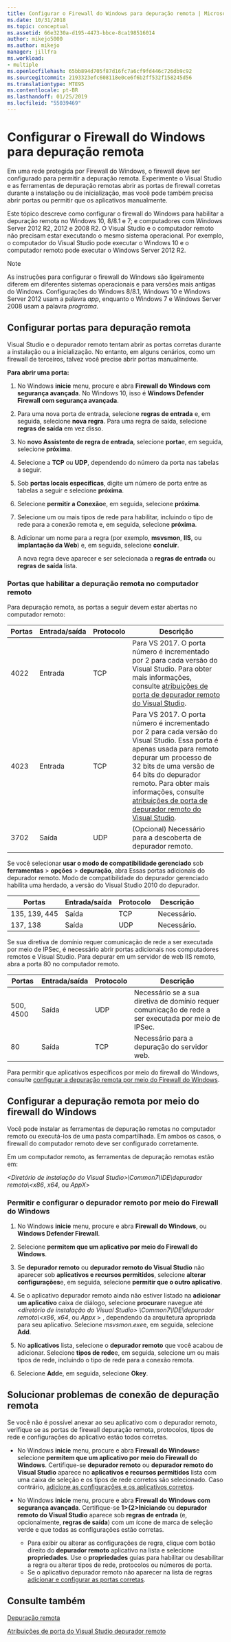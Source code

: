 ```yaml
---
title: Configurar o Firewall do Windows para depuração remota | Microsoft Docs
ms.date: 10/31/2018
ms.topic: conceptual
ms.assetid: 66e3230a-d195-4473-bbce-8ca198516014
author: mikejo5000
ms.author: mikejo
manager: jillfra
ms.workload:
- multiple
ms.openlocfilehash: 65bb894d705f87d16fc7a6cf9fd446c726db9c92
ms.sourcegitcommit: 2193323efc608118e0ce6f6b2ff532f158245d56
ms.translationtype: MTE95
ms.contentlocale: pt-BR
ms.lasthandoff: 01/25/2019
ms.locfileid: "55039469"
---
```

# <a name="configure-windows-firewall-for-remote-debugging"></a>Configurar o Firewall do Windows para depuração remota

Em uma rede protegida por Firewall do Windows, o firewall deve ser configurado para permitir a depuração remota. Experimente o Visual Studio e as ferramentas de depuração remotas abrir as portas de firewall corretas durante a instalação ou de inicialização, mas você pode também precisa abrir portas ou permitir que os aplicativos manualmente. 

Este tópico descreve como configurar o firewall do Windows para habilitar a depuração remota no Windows 10, 8/8.1 e 7; e computadores com Windows Server 2012 R2, 2012 e 2008 R2. O Visual Studio e o computador remoto não precisam estar executando o mesmo sistema operacional. Por exemplo, o computador do Visual Studio pode executar o Windows 10 e o computador remoto pode executar o Windows Server 2012 R2.      
  
>[!NOTE]
>As instruções para configurar o firewall do Windows são ligeiramente diferem em diferentes sistemas operacionais e para versões mais antigas do Windows. Configurações do Windows 8/8.1, Windows 10 e Windows Server 2012 usam a palavra *app*, enquanto o Windows 7 e Windows Server 2008 usam a palavra *programa*.  

## <a name="configure-ports-for-remote-debugging"></a>Configurar portas para depuração remota  

Visual Studio e o depurador remoto tentam abrir as portas corretas durante a instalação ou a inicialização. No entanto, em alguns cenários, como um firewall de terceiros, talvez você precise abrir portas manualmente. 

**Para abrir uma porta:**
  
1. No Windows **inicie** menu, procure e abra **Firewall do Windows com segurança avançada**. No Windows 10, isso é **Windows Defender Firewall com segurança avançada**.
   
1. Para uma nova porta de entrada, selecione **regras de entrada** e, em seguida, selecione **nova regra**. Para uma regra de saída, selecione **regras de saída** em vez disso.

1. No **novo Assistente de regra de entrada**, selecione **porta**e, em seguida, selecione **próxima**. 
   
1. Selecione a **TCP** ou **UDP**, dependendo do número da porta nas tabelas a seguir.
   
1. Sob **portas locais específicas**, digite um número de porta entre as tabelas a seguir e selecione **próxima**.
   
1. Selecione **permitir a Conexão**e, em seguida, selecione **próxima**.
   
1. Selecione um ou mais tipos de rede para habilitar, incluindo o tipo de rede para a conexão remota e, em seguida, selecione **próxima**.
   
1. Adicionar um nome para a regra (por exemplo, **msvsmon**, **IIS**, ou **implantação da Web**) e, em seguida, selecione **concluir**.

   A nova regra deve aparecer e ser selecionada a **regras de entrada** ou **regras de saída** lista.

### <a name="ports-on-the-remote-computer-that-enable-remote-debugging"></a>Portas que habilitar a depuração remota no computador remoto

Para depuração remota, as portas a seguir devem estar abertas no computador remoto:

|**Portas**|**Entrada/saída**|**Protocolo**|**Descrição**|   
|-|-|-|-|
|4022|Entrada|TCP|Para VS 2017. O porta número é incrementado por 2 para cada versão do Visual Studio. Para obter mais informações, consulte [atribuições de porta de depurador remoto do Visual Studio](../debugger/remote-debugger-port-assignments.md).|  
|4023|Entrada|TCP|Para VS 2017. O porta número é incrementado por 2 para cada versão do Visual Studio. Essa porta é apenas usada para remoto depurar um processo de 32 bits de uma versão de 64 bits do depurador remoto. Para obter mais informações, consulte [atribuições de porta de depurador remoto do Visual Studio](../debugger/remote-debugger-port-assignments.md).| 
|3702|Saída|UDP|(Opcional) Necessário para a descoberta de depurador remoto.|    
  
Se você selecionar **usar o modo de compatibilidade gerenciado** sob **ferramentas** > **opções** > **depuração**, abra Essas portas adicionais do depurador remoto. Modo de compatibilidade do depurador gerenciado habilita uma herdado, a versão do Visual Studio 2010 do depurador. 

|**Portas**|**Entrada/saída**|**Protocolo**|**Descrição**|  
|-|-|-|-|  
|135, 139, 445|Saída|TCP|Necessário.|  
|137, 138|Saída|UDP|Necessário.|  

Se sua diretiva de domínio requer comunicação de rede a ser executada por meio de IPSec, é necessário abrir portas adicionais nos computadores remotos e Visual Studio. Para depurar em um servidor de web IIS remoto, abra a porta 80 no computador remoto.

|**Portas**|**Entrada/saída**|**Protocolo**|**Descrição**|  
|-|-|-|-|  
|500, 4500|Saída|UDP|Necessário se a sua diretiva de domínio requer comunicação de rede a ser executada por meio de IPSec.|  
|80|Saída|TCP|Necessário para a depuração do servidor web.|

Para permitir que aplicativos específicos por meio do firewall do Windows, consulte [configurar a depuração remota por meio do Firewall do Windows](#configure-remote-debugging-through-windows-firewall). 

## <a name="configure-remote-debugging-through-windows-firewall"></a>Configurar a depuração remota por meio do firewall do Windows

Você pode instalar as ferramentas de depuração remotas no computador remoto ou executá-los de uma pasta compartilhada. Em ambos os casos, o firewall do computador remoto deve ser configurado corretamente. 

Em um computador remoto, as ferramentas de depuração remotas estão em:  
  
*\<Diretório de instalação do Visual Studio\>\\Common7\\IDE\\depurador remoto\\\<x86*, *x64*, ou  *AppX*\> 
  
### <a name="allow-and-configure-the-remote-debugger-through-windows-firewall"></a>Permitir e configurar o depurador remoto por meio do Firewall do Windows 
  
1. No Windows **inicie** menu, procure e abra **Firewall do Windows**, ou **Windows Defender Firewall**. 
  
1. Selecione **permitem que um aplicativo por meio do Firewall do Windows**.  
  
1.  Se **depurador remoto** ou **depurador remoto do Visual Studio** não aparecer sob **aplicativos e recursos permitidos**, selecione **alterar configurações**e, em seguida, selecione **permitir que o outro aplicativo**. 

1.  Se o aplicativo depurador remoto ainda não estiver listado na **adicionar um aplicativo** caixa de diálogo, selecione **procurar**e navegue até  *\<diretório de instalação do Visual Studio\> \\Common7\\IDE\\depurador remoto\\\<x86*, *x64*, ou *Appx* \> , dependendo da arquitetura apropriada para seu aplicativo. Selecione *msvsmon.exe*e, em seguida, selecione **Add**.  
    
1.  No **aplicativos** lista, selecione o **depurador remoto** que você acabou de adicionar. Selecione **tipos de rede**e, em seguida, selecione um ou mais tipos de rede, incluindo o tipo de rede para a conexão remota. 
    
1.  Selecione **Add**e, em seguida, selecione **Okey**.

## <a name="troubleshooting"></a>Solucionar problemas de conexão de depuração remota
  
Se você não é possível anexar ao seu aplicativo com o depurador remoto, verifique se as portas de firewall depuração remota, protocolos, tipos de rede e configurações do aplicativo estão todos corretas. 

- No Windows **inicie** menu, procure e abra **Firewall do Windows**e selecione **permitem que um aplicativo por meio do Firewall do Windows**. Certifique-se **depurador remoto** ou **depurador remoto do Visual Studio** aparece no **aplicativos e recursos permitidos** lista com uma caixa de seleção e os tipos de rede corretos são selecionado. Caso contrário, [adicione as configurações e os aplicativos corretos](#configure-remote-debugging-through-windows-firewall).
  
- No Windows **inicie** menu, procure e abra **Firewall do Windows com segurança avançada**. Certifique-se **1&gt;{2&gt;Iniciando** ou **depurador remoto do Visual Studio** aparece sob **regras de entrada** (e, opcionalmente, **regras de saída**) com um ícone de marca de seleção verde e que todas as configurações estão corretas. 
  
  - Para exibir ou alterar as configurações de regra, clique com botão direito do **depurador remoto** aplicativo na lista e selecione **propriedades**. Use o **propriedades** guias para habilitar ou desabilitar a regra ou alterar tipos de rede, protocolos ou números de porta. 
  - Se o aplicativo depurador remoto não aparecer na lista de regras [adicionar e configurar as portas corretas](#configure-ports-for-remote-debugging). 

## <a name="see-also"></a>Consulte também  
[Depuração remota](../debugger/remote-debugging.md)

[Atribuições de porta do Visual Studio depurador remoto](../debugger/remote-debugger-port-assignments.md)
